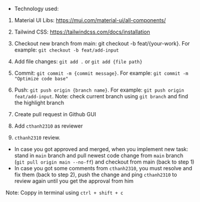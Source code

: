 * Technology used:
1. Material UI Libs: https://mui.com/material-ui/all-components/
2. Tailwind CSS: https://tailwindcss.com/docs/installation


1. Checkout new branch from main: git checkout -b feat/{your-work}. For example: `git checkout -b feat/add-input`
2. Add file changes: `git add .` or `git add {file path}`
3. Commit: `git commit -m {commit message}`. For example: `git commit -m "Optimize code base"`
4. Push: `git push origin {branch name}`. For example: `git push origin feat/add-input`. Note: check current branch using `git branch` and find the highlight branch
5. Create pull request in Github GUI
6. Add `cthanh2310` as reviewer
7. `cthanh2310` review. 
 - In case you got approved and merged, when you implement new task: stand in `main` branch and pull newest code change from `main` branch (`git pull origin main --no-ff`) and checkout from main (back to step 1)
 - In case you got some comments from `cthanh2310`, you must resolve and fix them (back to step 2), push the change and ping `cthanh2310` to review again until you get the approval from him

Note: Coppy in terminal using `ctrl + shift + c`